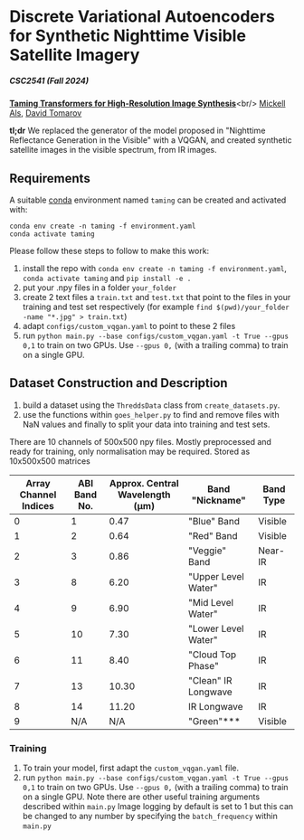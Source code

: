 # Discrete Variational Autoencoders for Synthetic Nighttime Visible Satellite Imagery
##### CSC2541 (Fall 2024)

[**Taming Transformers for High-Resolution Image Synthesis**]([https://compvis.github.io/taming-transformers/](https://github.com/Convolution/efficient_ldm.git))<br/>
[Mickell Als](https://github.com/mickyals),
[David Tomarov](https://github.com/Convolution)

**tl;dr** We replaced the generator of the model proposed in "Nighttime Reflectance Generation in the Visible" with a VQGAN, and created synthetic satellite images in the visible spectrum, from IR images.

## Requirements
A suitable [conda](https://conda.io/) environment named `taming` can be created
and activated with:

```
conda env create -n taming -f environment.yaml
conda activate taming
```

Please follow these steps to follow to make this work:
1. install the repo with `conda env create -n taming -f environment.yaml`, `conda activate taming` and `pip install -e .`
2. put your .npy files in a folder `your_folder`
3. create 2 text files a `train.txt` and `test.txt` that point to the files in your training and test set respectively (for example `find $(pwd)/your_folder -name "*.jpg" > train.txt`)
4. adapt `configs/custom_vqgan.yaml` to point to these 2 files
5. run `python main.py --base configs/custom_vqgan.yaml -t True --gpus 0,1` to
   train on two GPUs. Use `--gpus 0,` (with a trailing comma) to train on a single GPU.


## Dataset Construction and Description
1. build a dataset using the `ThreddsData` class from `create_datasets.py`.
2. use the functions within `goes_helper.py` to find and remove files with NaN values and finally to split your data into training and test sets.


There are 10 channels of 500x500 npy files. Mostly preprocessed and ready for training, only normalisation may be required.
Stored as 10x500x500 matrices

| Array Channel Indices | ABI Band No. | Approx. Central Wavelength (µm) | Band "Nickname"         | Band Type  |
|-----------------------|--------------|---------------------------------|-------------------------|-----------|
| 0                     | 1            | 0.47                            | "Blue" Band             | Visible   |
| 1                     | 2            | 0.64                            | "Red" Band              | Visible   |
| 2                     | 3            | 0.86                            | "Veggie" Band           | Near-IR   |
| 3                     | 8            | 6.20                            | "Upper Level Water"     | IR        |
| 4                     | 9            | 6.90                            | "Mid Level Water"       | IR        |
| 5                     | 10           | 7.30                            | "Lower Level Water"     | IR        |
| 6                     | 11           | 8.40                            | "Cloud Top Phase"       | IR        |
| 7                     | 13           | 10.30                           | "Clean" IR Longwave     | IR        |
| 8                     | 14           | 11.20                           | IR Longwave             | IR        |
| 9                     | N/A          | N/A                             | "Green"***              | Visible   |

		


### Training
1. To train your model, first adapt the `custom_vqgan.yaml` file.
2. run `python main.py --base configs/custom_vqgan.yaml -t True --gpus 0,1` to
   train on two GPUs. Use `--gpus 0,` (with a trailing comma) to train on a single GPU. Note there are other useful training arguments described within `main.py`
   Image logging by default is set to 1 but this can be changed to any number by specifying the `batch_frequency` within `main.py`
